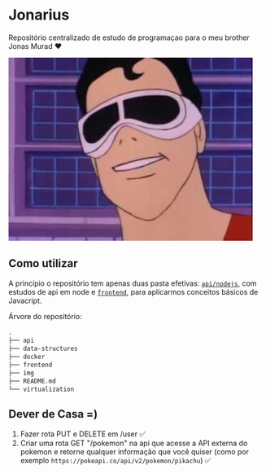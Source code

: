 # Jonarius

Repositório centralizado de estudo de programaçao para o meu brother Jonas Murad :heart:

![Jonas 1](./img/jonas.jpg)

## Como utilizar

A princípio o repositório tem apenas duas pasta efetivas: [`api/nodejs`](./api/nodejs/), com estudos de api em node e [`frontend`](./frontend/), para aplicarmos conceitos básicos de Javacript.

Árvore do repositório:

```shell
.
├── api
├── data-structures
├── docker
├── frontend
├── img
├── README.md
└── virtualization
```

## Dever de Casa =)

1. Fazer rota PUT e DELETE em /user :white_check_mark:
2. Criar uma rota GET "/pokemon" na api que acesse a API externa do pokemon e retorne qualquer informação que você quiser (como por exemplo `https://pokeapi.co/api/v2/pokemon/pikachu`)  :white_check_mark:
 

